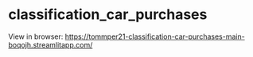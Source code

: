 # classification_car_purchases

View in browser: https://tommper21-classification-car-purchases-main-boqojh.streamlitapp.com/
